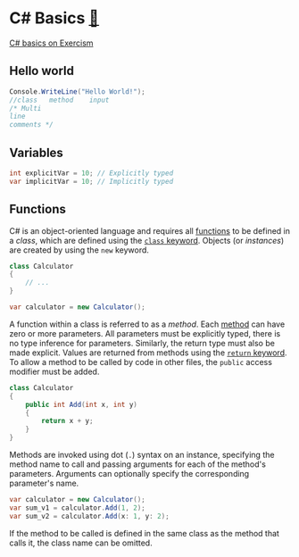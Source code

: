 # C# Basics [📝](https://learn.microsoft.com/en-us/dotnet/csharp/)

[C# basics on Exercism](https://exercism.org/tracks/csharp/concepts/basics)

## Hello world

```cs
Console.WriteLine("Hello World!");
//class   method    input
/* Multi
line
comments */
```

## Variables

```cs
int explicitVar = 10; // Explicitly typed
var implicitVar = 10; // Implicitly typed
```

## Functions

C# is an object-oriented language and requires all [functions](https://learn.microsoft.com/en-us/dotnet/csharp/methods) to be defined in a _class_, which are defined using the [`class` keyword](https://docs.microsoft.com/en-us/dotnet/csharp/programming-guide/classes-and-structs/classes#declaring-classes). Objects (or _instances_) are created by using the `new` keyword.

```cs
class Calculator
{
    // ...
}

var calculator = new Calculator();
```

A function within a class is referred to as a _method_. Each [method](https://docs.microsoft.com/en-us/dotnet/csharp/methods) can have zero or more parameters. All parameters must be explicitly typed, there is no type inference for parameters. Similarly, the return type must also be made explicit. Values are returned from methods using the [`return` keyword](https://docs.microsoft.com/en-us/dotnet/csharp/language-reference/keywords/return). To allow a method to be called by code in other files, the `public` access modifier must be added.

```cs
class Calculator
{
    public int Add(int x, int y)
    {
        return x + y;
    }
}
```

Methods are invoked using dot (`.`) syntax on an instance, specifying the method name to call and passing arguments for each of the method's parameters. Arguments can optionally specify the corresponding parameter's name.

```csharp
var calculator = new Calculator();
var sum_v1 = calculator.Add(1, 2);
var sum_v2 = calculator.Add(x: 1, y: 2);
```

If the method to be called is defined in the same class as the method that calls it, the class name can be omitted.
